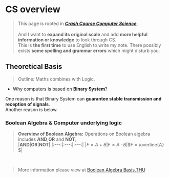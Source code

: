 
# CS overview

> This page is rooted in [***Crash Course Computer Science***](https://www.bilibili.com/video/BV1EW411u7th/?vd_source=88ed50b385f354ed4e0a1345a135f69d).</br></br>And I want to **expand its original scale** and add **more helpful information or knowledge** to look through CS.</br>
> This is **the first time** to use English to write my note.
> There possibly exists **some spelling and grammar errors** which might disturb you.

## Theoretical Basis

> Outline: Maths combines with Logic.

- Why computers is based on **Binary System**?  

One reason is that Binary System can **guarantee stable transmission and reception of signals**.
</br>
Another reason is below.

### Boolean Algebra & Computer underlying logic

> **Overview of Boolean Algebra:**
> Operations on Boolean algebra includes **AND**,**OR** and **NOT**;
> </br>
> |**AND**|**OR**|**NOT**|
> |:---:|:---:|:---:|
> |$F = A + B$|$F = A\cdot B$|$F = \overline{A} $|
</br>

> More information please view at [Boolean Algebra Basis.THU](http://www.tup.tsinghua.edu.cn/upload/books/yz/102784-01.pdf)

